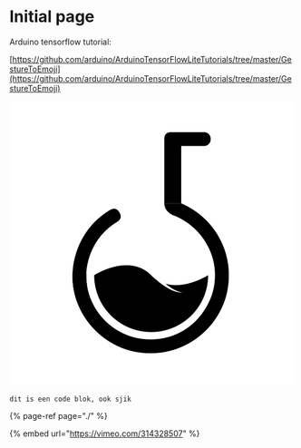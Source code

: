 # Initial page



Arduino tensorflow tutorial: 

[https://github.com/arduino/ArduinoTensorFlowLiteTutorials/tree/master/GestureToEmoji](https://github.com/arduino/ArduinoTensorFlowLiteTutorials/tree/master/GestureToEmoji)

![](.gitbook/assets/fiftylablogo.png)

```text
dit is een code blok, ook sjik
```

{% page-ref page="./" %}

{% embed url="https://vimeo.com/314328507" %}



